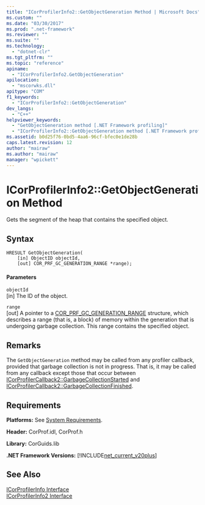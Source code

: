 ```yaml
---
title: "ICorProfilerInfo2::GetObjectGeneration Method | Microsoft Docs"
ms.custom: ""
ms.date: "03/30/2017"
ms.prod: ".net-framework"
ms.reviewer: ""
ms.suite: ""
ms.technology: 
  - "dotnet-clr"
ms.tgt_pltfrm: ""
ms.topic: "reference"
apiname: 
  - "ICorProfilerInfo2.GetObjectGeneration"
apilocation: 
  - "mscorwks.dll"
apitype: "COM"
f1_keywords: 
  - "ICorProfilerInfo2::GetObjectGeneration"
dev_langs: 
  - "C++"
helpviewer_keywords: 
  - "GetObjectGeneration method [.NET Framework profiling]"
  - "ICorProfilerInfo2::GetObjectGeneration method [.NET Framework profiling]"
ms.assetid: b0d25f76-0bd5-4aa6-96cf-bfec0e1de28b
caps.latest.revision: 12
author: "mairaw"
ms.author: "mairaw"
manager: "wpickett"
---
```

# ICorProfilerInfo2::GetObjectGeneration Method
Gets the segment of the heap that contains the specified object.  
  
## Syntax  
  
```  
HRESULT GetObjectGeneration(  
    [in] ObjectID objectId,  
    [out] COR_PRF_GC_GENERATION_RANGE *range);  
```  
  
#### Parameters  
 `objectId`  
 [in] The ID of the object.  
  
 `range`  
 [out] A pointer to a [COR_PRF_GC_GENERATION_RANGE](../../../../docs/framework/unmanaged-api/profiling/cor-prf-gc-generation-range-structure.md) structure, which describes a range (that is, a block) of memory within the generation that is undergoing garbage collection. This range contains the specified object.  
  
## Remarks  
 The `GetObjectGeneration` method may be called from any profiler callback, provided that garbage collection is not in progress. That is, it may be called from any callback except those that occur between [ICorProfilerCallback2::GarbageCollectionStarted](../../../../docs/framework/unmanaged-api/profiling/icorprofilercallback2-garbagecollectionstarted-method.md) and [ICorProfilerCallback2::GarbageCollectionFinished](../../../../docs/framework/unmanaged-api/profiling/icorprofilercallback2-garbagecollectionfinished-method.md).  
  
## Requirements  
 **Platforms:** See [System Requirements](../../../../docs/framework/get-started/system-requirements.md).  
  
 **Header:** CorProf.idl, CorProf.h  
  
 **Library:** CorGuids.lib  
  
 **.NET Framework Versions:** [!INCLUDE[net_current_v20plus](../../../../includes/net-current-v20plus-md.md)]  
  
## See Also  
 [ICorProfilerInfo Interface](../../../../docs/framework/unmanaged-api/profiling/icorprofilerinfo-interface.md)   
 [ICorProfilerInfo2 Interface](../../../../docs/framework/unmanaged-api/profiling/icorprofilerinfo2-interface.md)